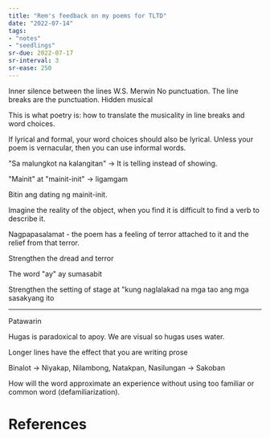 ```yaml
---
title: "Rem's feedback on my poems for TLTD"
date: "2022-07-14"
tags:
- "notes"
- "seedlings"
sr-due: 2022-07-17
sr-interval: 3
sr-ease: 250
---
```


Inner silence between the lines
W.S. Merwin
No punctuation. The line breaks are the punctuation.
Hidden musical

This is what poetry is: how to translate the musicality in line breaks and word choices.

If lyrical and formal, your word choices should also be lyrical. Unless your poem is vernacular, then you can use informal words.

"Sa malungkot na kalangitan" -> It is telling instead of showing.

"Mainit" at "mainit-init" -> ligamgam

Bitin ang dating ng mainit-init.

Imagine the reality of the object, when you find it is difficult to find a verb to describe it.

Nagpapasalamat - the poem has a feeling of terror attached to it and the relief from that terror.

Strengthen the dread and terror

The word "ay" ay sumasabit

Strengthen the setting of stage at "kung naglalakad na mga tao ang mga sasakyang ito

***
Patawarin

Hugas is paradoxical to apoy.
We are visual so hugas uses water.

Longer lines have the effect that you are writing prose

Binalot -> Niyakap, Nilambong, Natakpan, Nasilungan -> Sakoban

How will the word approximate an experience without using too familiar or common word (defamiliarization).

# References
